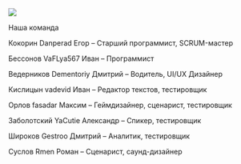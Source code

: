 <img src="./GameLogo/GUITAR LEGEND.png">

<p>Наша команда
<p>Кокорин Danperad Егор – Старший программист, SCRUM-мастер
<p>Бессонов VaFLya567 Иван – Программист
<p>Ведерников Dementoriy Дмитрий – Водитель, UI/UX Дизайнер
<p>Кислицын vadevid Иван – Редактор текстов, тестировщик
<p>Орлов fasadar Максим – Геймдизайнер, сценарист, тестировщик
<p>Заболотский YaCutie Александр – Спикер, тестировщик
<p>Широков Gestroo Дмитрий – Аналитик, тестировщик
<p>Суслов Rmen Роман – Сценарист, саунд-дизайнер

